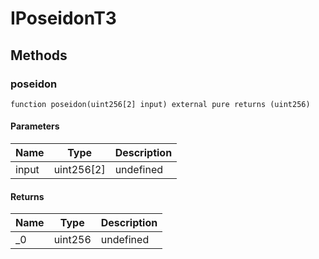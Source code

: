 # IPoseidonT3









## Methods

### poseidon

```solidity
function poseidon(uint256[2] input) external pure returns (uint256)
```





#### Parameters

| Name | Type | Description |
|---|---|---|
| input | uint256[2] | undefined

#### Returns

| Name | Type | Description |
|---|---|---|
| _0 | uint256 | undefined




